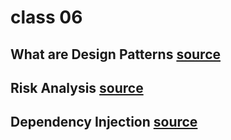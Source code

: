 # class 06

## What are Design Patterns  [source](https://medium.com/@Mahmoud_Zalt/software-design-patterns-simplified-8a72232d52b1)



## Risk Analysis [source](https://www.edureka.co/blog/risk-analysis-in-software-testing/)


## Dependency Injection  [source](https://www.freecodecamp.org/news/a-quick-intro-to-dependency-injection-what-it-is-and-when-to-use-it-7578c84fa88f/)

